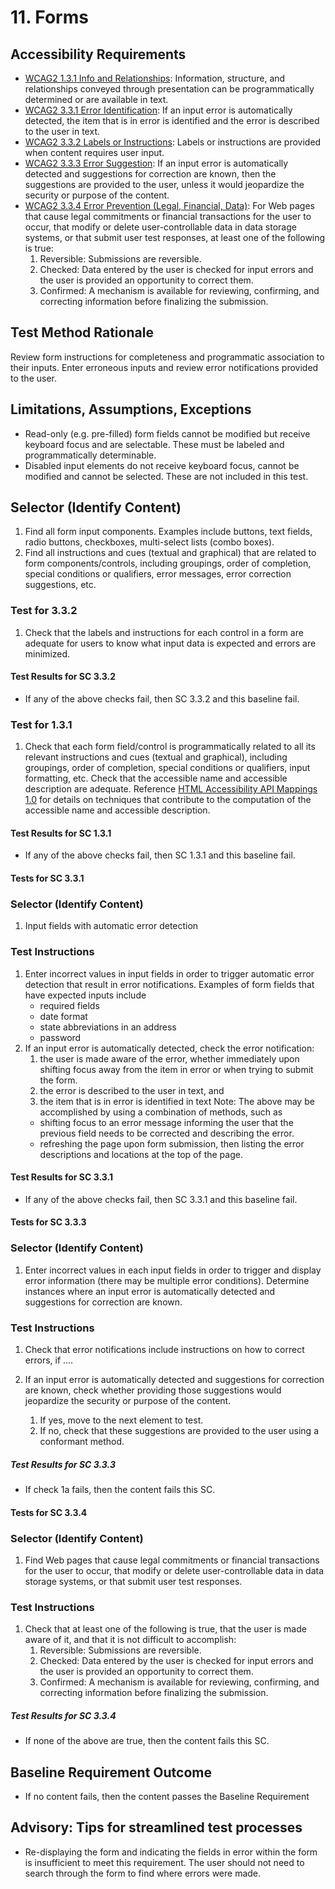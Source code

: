 # 11. Forms

## Accessibility Requirements
* [WCAG2 1.3.1 Info and Relationships](https://www.w3.org/TR/UNDERSTANDING-WCAG20/content-structure-separation-programmatic.html): Information, structure, and relationships conveyed through presentation can be programmatically determined or are available in text. 
* [WCAG2 3.3.1 Error Identification](https://www.w3.org/TR/UNDERSTANDING-WCAG20/minimize-error-identified.html): If an input error is automatically detected, the item that is in error is identified and the error is described to the user in text.
* [WCAG2 3.3.2 Labels or Instructions](https://www.w3.org/TR/UNDERSTANDING-WCAG20/minimize-error-cues.html): Labels or instructions are provided when content requires user input.
* [WCAG2 3.3.3 Error Suggestion](https://www.w3.org/TR/UNDERSTANDING-WCAG20/minimize-error-suggestions.html): If an input error is automatically detected and suggestions for correction are known, then the suggestions are provided to the user, unless it would jeopardize the security or purpose of the content.
* [WCAG2 3.3.4 Error Prevention (Legal, Financial, Data)](https://www.w3.org/TR/UNDERSTANDING-WCAG20/minimize-error-reversible.html): For Web pages that cause legal commitments or financial transactions for the user to occur, that modify or delete user-controllable data in data storage systems, or that submit user test responses, at least one of the following is true:
   1. Reversible: Submissions are reversible.
   1. Checked: Data entered by the user is checked for input errors and the user is provided an opportunity to correct them.
   1. Confirmed: A mechanism is available for reviewing, confirming, and correcting information before finalizing the submission.

## Test Method Rationale
Review form instructions for completeness and programmatic association to their inputs. Enter erroneous inputs and review error notifications provided to the user. 

## Limitations, Assumptions, Exceptions
* Read-only (e.g. pre-filled) form fields cannot be modified but receive keyboard focus and are selectable. These must be labeled and programmatically determinable. 
* Disabled input elements do not receive keyboard focus, cannot be modified and cannot be selected. These are not included in this test. 

## Selector (Identify Content)
1. Find all form input components. Examples include buttons, text fields, radio buttons, checkboxes, multi-select lists (combo boxes).
1. Find all instructions and cues (textual and graphical) that are related to form components/controls, including groupings, order of completion, special conditions or qualifiers, error messages, error correction suggestions, etc.

### Test for 3.3.2
1. Check that the labels and instructions for each control in a form are adequate for users to know what input data is expected and errors are minimized.
#### Test Results for SC 3.3.2
* If any of the above checks fail, then SC 3.3.2 and this baseline fail.

### Test for 1.3.1
1. Check that each form field/control is programmatically related to all its relevant instructions and cues (textual and graphical), including groupings, order of completion, special conditions or qualifiers, input formatting, etc. Check that the accessible name and accessible description are adequate. Reference [HTML Accessibility API Mappings 1.0](https://www.w3.org/TR/html-aam-1.0/#input-type-text-input-type-password-input-type-search-input-type-tel-input-type-url-and-textarea-element) for details on techniques that contribute to the computation of the accessible name and accessible description.
#### Test Results for SC 1.3.1
* If any of the above checks fail, then SC 1.3.1 and this baseline fail.

#### Tests for SC 3.3.1
### Selector (Identify Content)
1. Input fields with automatic error detection

### Test Instructions
1. Enter incorrect values in input fields in order to trigger automatic error detection that result in error notifications. Examples of form fields that have expected inputs include
   * required fields 
   * date format
   * state abbreviations in an address
   * password
1. If an input error is automatically detected, check the error notification:
   1. the user is made aware of the error, whether immediately upon shifting focus away from the item in error or when trying to submit the form. 
   1. the error is described to the user in text, and
   1. the item that is in error is identified in text
Note: The above may be accomplished by using a combination of methods, such as 
   * shifting focus to an error message informing the user that the previous field needs to be corrected and describing the error.
   * refreshing the page upon form submission, then listing the error descriptions and locations at the top of the page.
  
#### Test Results for SC 3.3.1
* If any of the above checks fail, then SC 3.3.1 and this baseline fail.

#### Tests for SC 3.3.3 
### Selector (Identify Content)
1. Enter incorrect values in each input fields in order to trigger and display error information (there may be multiple error conditions). Determine instances where an input error is automatically detected and suggestions for correction are known.

### Test Instructions
1. Check that error notifications include instructions on how to correct errors, if ....

1. If an input error is automatically detected and suggestions for correction are known, check whether providing those suggestions would jeopardize the security or purpose of the content.
   1. If yes, move to the next element to test.
   1. If no, check that these suggestions are provided to the user using a conformant method.
   
##### Test Results for SC 3.3.3
* If check 1a fails, then the content fails this SC.

#### Tests for SC 3.3.4
### Selector (Identify Content)
1. Find Web pages that cause legal commitments or financial transactions for the user to occur, that modify or delete user-controllable data in data storage systems, or that submit user test responses.

### Test Instructions
1. Check that at least one of the following is true, that the user is made aware of it, and that it is not difficult to accomplish:
   1. Reversible: Submissions are reversible.
   1. Checked: Data entered by the user is checked for input errors and the user is provided an opportunity to correct them.
   1. Confirmed: A mechanism is available for reviewing, confirming, and correcting information before finalizing the submission.
   
##### Test Results for SC 3.3.4
* If none of the above are true, then the content fails this SC.

## Baseline Requirement Outcome
* If no content fails, then the content passes the Baseline Requirement


## Advisory: Tips for streamlined test processes
* Re-displaying the form and indicating the fields in error within the form is insufficient to meet this requirement. The user should not need to search through the form to find where errors were made.
